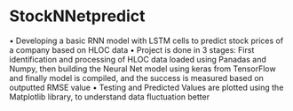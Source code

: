 # StockNNetpredict
• Developing a basic RNN model with LSTM cells to predict stock prices of a company based on HLOC data
• Project is done in 3 stages: First identification and processing of HLOC data loaded using Panadas and Numpy, then building the Neural Net model using keras from TensorFlow and finally model is compiled, and the success is measured based on outputted RMSE value
• Testing and Predicted Values are plotted using the Matplotlib library, to understand data fluctuation better
